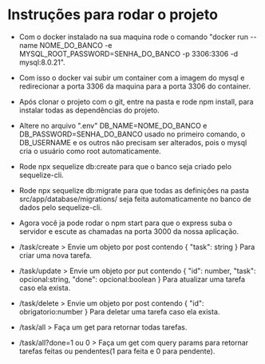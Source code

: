 # Instruções para rodar o projeto
- Com o docker instalado na sua maquina rode o comando "docker run --name NOME_DO_BANCO -e MYSQL_ROOT_PASSWORD=SENHA_DO_BANCO -p 3306:3306 -d mysql:8.0.21".
- Com isso o docker vai subir um container com a imagem do mysql e redirecionar a porta 3306 da maquina para a porta 3306 do container.
- Após clonar o projeto com o git, entre na pasta e rode npm install, para instalar todas as dependências do projeto.
- Altere no arquivo ".env" DB_NAME=NOME_DO_BANCO e DB_PASSWORD=SENHA_DO_BANCO usado no primeiro comando, o DB_USERNAME e os outros não precisam ser alterados, pois o mysql cria o usuário como root automaticamente.
- Rode npx sequelize db:create para que o banco seja criado pelo sequelize-cli.
- Rode npx sequelize db:migrate para que todas as definições na pasta src/app/database/migrations/ seja feita automaticamente no banco de dados pelo sequelize-cli.
- Agora você ja pode rodar o npm start para que o express suba o servidor e escute as chamadas na porta 3000 da nossa aplicação.

- /task/create > Envie um objeto por post contendo { "task": string } Para criar uma nova tarefa.
- /task/update > Envie um objeto por put contendo { "id": number, "task": opcional:string, "done": opcional:boolean } Para atualizar uma tarefa caso ela exista.
- /task/delete > Envie um objeto por post contendo { "id": obrigatorio:number } Para deletar uma tarefa caso ela exista.
- /task/all    > Faça um get para retornar todas tarefas.
- /task/all?done=1 ou 0 > Faça um get com query params para retornar tarefas feitas ou pendentes(1 para feita e 0 para pendente).